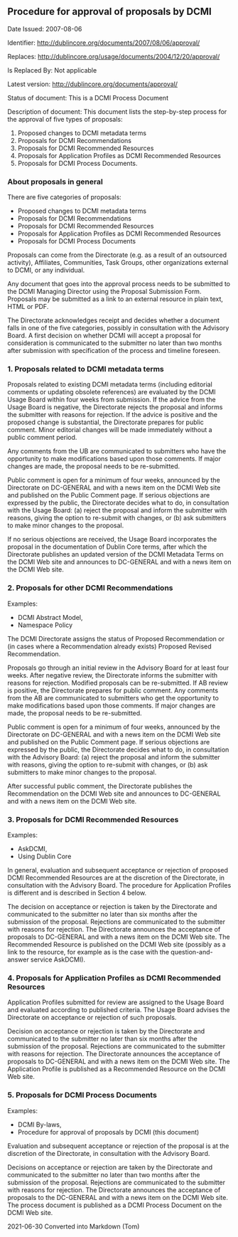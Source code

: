 ## Procedure for approval of proposals by DCMI

Date Issued: 2007-08-06

Identifier: http://dublincore.org/documents/2007/08/06/approval/

Replaces: http://dublincore.org/usage/documents/2004/12/20/approval/

Is Replaced By: Not applicable

Latest version: http://dublincore.org/documents/approval/

Status of document: This is a DCMI Process Document

Description of document:
This document lists the step-by-step process for the approval of five types of proposals:

1. Proposed changes to DCMI metadata terms
2. Proposals for DCMI Recommendations
3. Proposals for DCMI Recommended Resources
4. Proposals for Application Profiles as DCMI Recommended Resources
5. Proposals for DCMI Process Documents.

### About proposals in general

There are five categories of proposals:

- Proposed changes to DCMI metadata terms
- Proposals for DCMI Recommendations
- Proposals for DCMI Recommended Resources
- Proposals for Application Profiles as DCMI Recommended Resources
- Proposals for DCMI Process Documents

Proposals can come from the Directorate (e.g. as a result of an outsourced
activity), Affiliates, Communities, Task Groups, other organizations external to DCMI, or
any individual.

Any document that goes into the approval process needs to be submitted to the DCMI
Managing Director using the Proposal Submission Form. Proposals may be submitted as a link to an external
resource in plain text, HTML or PDF.

The Directorate acknowledges receipt and decides whether a document falls in one of the
five categories, possibly in consultation with the Advisory Board. A first decision on
whether DCMI will accept a proposal for consideration is communicated to the submitter no
later than two months after submission with specification of the process and timeline
foreseen.

### 1. Proposals related to DCMI metadata terms

Proposals related to existing DCMI metadata terms (including editorial comments or
updating obsolete references) are evaluated by the DCMI Usage Board within four weeks
from submission. If the advice from the Usage Board is negative, the Directorate rejects
the proposal and informs the submitter with reasons for rejection. If the advice is positive
and the proposed change is substantial, the Directorate prepares for public comment.
Minor editorial changes will be made immediately without a public comment period.

Any comments from the UB are communicated to submitters who have the opportunity to
make modifications based upon those comments. If major changes are made, the proposal needs
to be re-submitted.

Public comment is open for a minimum of four weeks, announced by the Directorate
on DC-GENERAL and with a news item on the DCMI Web site and published on the Public Comment
page. If serious objections are expressed by the public, the Directorate decides what to do,
in consultation with the Usage Board: (a) reject the proposal and inform the submitter
with reasons, giving the option to re-submit with changes, or (b) ask submitters to make
minor changes to the proposal.

If no serious objections are received, the Usage Board incorporates the proposal in
the documentation of Dublin Core terms, after which the Directorate publishes an updated
version of the DCMI Metadata Terms on the DCMI Web site and announces to DC-GENERAL and with
a news item on the DCMI Web site.

### 2. Proposals for other DCMI Recommendations

Examples: 
- DCMI Abstract Model,
- Namespace Policy

The DCMI Directorate assigns the status of Proposed Recommendation or (in cases where
a Recommendation already exists) Proposed Revised Recommendation.

Proposals go through an initial review in the Advisory Board for at least four weeks.
After negative review, the Directorate informs the submitter with reasons for
rejection. Modified proposals can be re-submitted. If AB review is positive, the
Directorate prepares for public comment. Any comments from the AB are communicated to
submitters who get the opportunity to make modifications based upon those comments. If
major changes are made, the proposal needs to be re-submitted.

Public comment is open for a minimum of four weeks, announced by the Directorate
on DC-GENERAL and with a news item on the DCMI Web site and published on the Public Comment
page. If serious objections are expressed by the public, the Directorate decides what to do,
in consultation with the Advisory Board: (a) reject the proposal and inform the submitter
with reasons, giving the option to re-submit with changes, or (b) ask submitters to make
minor changes to the proposal.

After successful public comment, the Directorate publishes the Recommendation on the DCMI
Web site and announces to DC-GENERAL and with a news item on the DCMI Web site.

### 3. Proposals for DCMI Recommended Resources

Examples: 
- AskDCMI,
- Using Dublin Core

In general, evaluation and subsequent acceptance or rejection of proposed DCMI
Recommended Resources are at the discretion of the Directorate, in consultation with
the Advisory Board. The procedure for Application Profiles is different and is described
in Section 4 below.

The decision on acceptance or rejection is taken by the Directorate and communicated to
the submitter no later than six months after the submission of the proposal. Rejections
are communicated to the submitter with reasons for rejection. The Directorate announces
the acceptance of proposals to DC-GENERAL and with a news item on the DCMI Web site.
The Recommended Resource is published on the DCMI Web site (possibly as a link to the
resource, for example as is the case with the question-and-answer service AskDCMI).

### 4. Proposals for Application Profiles as DCMI Recommended Resources

Application Profiles submitted for review are assigned to the Usage Board and
evaluated according to published criteria. The Usage Board advises the Directorate on
acceptance or rejection of such proposals.

Decision on acceptance or rejection is taken by the Directorate and communicated to
the submitter no later than six months after the submission of the proposal. Rejections
are communicated to the submitter with reasons for rejection. The Directorate announces
the acceptance of proposals to DC-GENERAL and with a news item on the DCMI Web site. The
Application Profile is published as a Recommended Resource on the DCMI Web site.

### 5. Proposals for DCMI Process Documents

Examples: 
- DCMI By-laws,
- Procedure for approval of proposals by DCMI (this document)

Evaluation and subsequent acceptance or rejection of the proposal is at the discretion
of the Directorate, in consultation with the Advisory Board.

Decisions on acceptance or rejection are taken by the Directorate and communicated to
the submitter no later than two months after the submission of the proposal. Rejections
are communicated to the submitter with reasons for rejection. The Directorate announces
the acceptance of proposals to the DC-GENERAL and with a news item on the DCMI Web site.
The process document is published as a DCMI Process Document on the DCMI Web site.


2021-06-30 Converted into Markdown (Tom)
